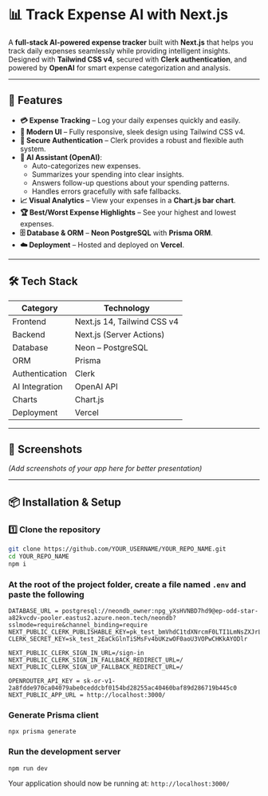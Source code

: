 # 📊 Track Expense AI with Next.js

A **full-stack AI-powered expense tracker** built with **Next.js** that helps you track daily expenses seamlessly while providing intelligent insights.  
Designed with **Tailwind CSS v4**, secured with **Clerk authentication**, and powered by **OpenAI** for smart expense categorization and analysis.

---

## 🚀 Features

- **💳 Expense Tracking** – Log your daily expenses quickly and easily.
- **🎨 Modern UI** – Fully responsive, sleek design using Tailwind CSS v4.
- **🔐 Secure Authentication** – Clerk provides a robust and flexible auth system.
- **🧠 AI Assistant (OpenAI)**:
  - Auto-categorizes new expenses.
  - Summarizes your spending into clear insights.
  - Answers follow-up questions about your spending patterns.
  - Handles errors gracefully with safe fallbacks.
- **📈 Visual Analytics** – View your expenses in a **Chart.js bar chart**.
- **🏆 Best/Worst Expense Highlights** – See your highest and lowest expenses.
- **🗄 Database & ORM** – **Neon PostgreSQL** with **Prisma ORM**.
- **☁️ Deployment** – Hosted and deployed on **Vercel**.

---

## 🛠 Tech Stack

| Category         | Technology |
|------------------|------------|
| Frontend         | Next.js 14, Tailwind CSS v4 |
| Backend          | Next.js (Server Actions) |
| Database         | Neon – PostgreSQL |
| ORM              | Prisma |
| Authentication   | Clerk |
| AI Integration   | OpenAI API |
| Charts           | Chart.js |
| Deployment       | Vercel |

---

## 📸 Screenshots

*(Add screenshots of your app here for better presentation)*

---

## 📦 Installation & Setup

### 1️⃣ Clone the repository
```bash
git clone https://github.com/YOUR_USERNAME/YOUR_REPO_NAME.git
cd YOUR_REPO_NAME
npm i
```
### At the root of the project folder, create a file named `.env` and paste the following
```
DATABASE_URL = postgresql://neondb_owner:npg_yXsHVNBD7hd9@ep-odd-star-a82kvcdv-pooler.eastus2.azure.neon.tech/neondb?sslmode=require&channel_binding=require
NEXT_PUBLIC_CLERK_PUBLISHABLE_KEY=pk_test_bmVhdC1tdXNrcmF0LTI1LmNsZXJrLmFjY291bnRzLmRldiQ
CLERK_SECRET_KEY=sk_test_2EaCkGlnTiSMsFv4bUKzwOF0aoU3VOPwCHKkAYODlr

NEXT_PUBLIC_CLERK_SIGN_IN_URL=/sign-in
NEXT_PUBLIC_CLERK_SIGN_IN_FALLBACK_REDIRECT_URL=/
NEXT_PUBLIC_CLERK_SIGN_UP_FALLBACK_REDIRECT_URL=/

OPENROUTER_API_KEY = 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
NEXT_PUBLIC_APP_URL = http://localhost:3000/
```

### Generate Prisma client

```
npx prisma generate
```

### Run the development server
```
npm run dev
```

Your application should now be running at:
`http://localhost:3000/`